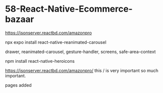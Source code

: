 # 58-React-Native-Ecommerce-bazaar

https://jsonserver.reactbd.com/amazonpro

npx expo install react-native-reanimated-carousel

drawer, reanimated-carousel, gesture-handler, screens, safe-area-context

npm install react-native-heroicons

https://jsonserver.reactbd.com/amazonpro/ 
this / is very important so much important. 

pages added



